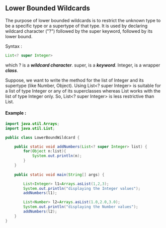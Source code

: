 ## Lower Bounded Wildcards

The purpose of lower bounded wildcards is to restrict the unknown type to be a specific type or a supertype of that type. It is used by declaring wildcard character ("?") followed by the super keyword, followed by its lower bound.

Syntax : 
```Java
List<? super Integer>  
```

which
? is a ***wildcard character***.
super, is a ***keyword***.
Integer, is a wrapper ***class***.

Suppose, we want to write the method for the list of Integer and its supertype (like Number, Object). Using List<? super Integer> is suitable for a list of type Integer or any of its superclasses whereas List<Integer> works with the list of type Integer only. So, List<? super Integer> is less restrictive than List<Integer>.

#### Example :

```Java
import java.util.Arrays;
import java.util.List;

public class LowerBoundWildcard {

    public static void addNumbers(List<? super Integer> list) {
        for(Object n:list){
            System.out.println(n);
        }
    }
    
    public static void main(String[] args) {

        List<Integer> l1=Arrays.asList(1,2,3);
        System.out.println("displaying the Integer values");
        addNumbers(l1);

        List<Number> l2=Arrays.asList(1.0,2.0,3.0);
        System.out.println("displaying the Number values");
        addNumbers(l2);
    }
}
```